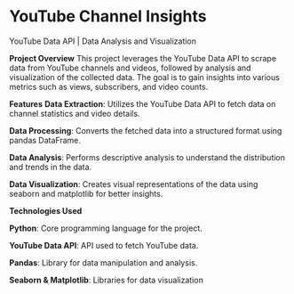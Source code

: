 # YouTube Channel Insights
YouTube Data API | Data Analysis and Visualization

**Project Overview**
This project leverages the YouTube Data API to scrape data from YouTube channels and videos, followed by analysis and visualization of the collected data. The goal is to gain insights into various metrics such as views, subscribers, and video counts.

**Features**
**Data Extraction**: Utilizes the YouTube Data API to fetch data on channel statistics and video details.

**Data Processing**: Converts the fetched data into a structured format using pandas DataFrame.

**Data Analysis**: Performs descriptive analysis to understand the distribution and trends in the data.

**Data Visualization**: Creates visual representations of the data using seaborn and matplotlib for better insights.


**Technologies Used**

**Python**: Core programming language for the project.

**YouTube Data API**: API used to fetch YouTube data.

**Pandas**: Library for data manipulation and analysis.

**Seaborn & Matplotlib**: Libraries for data visualization
